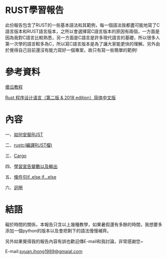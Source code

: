 # RUST學習報告
此份報告包含了RUST的一些基本語法和其範例，每一個語法我都盡可能地寫了C語言版本和RUST語言版本，之所以會選擇寫C語言版本的原因有兩個，一方面是因為我對C語言比較熟悉，另一方面是C語言是許多現代語言的基礎，所以很多人第一次學的語言較多為C，所以寫C語言版本是為了讓大家能更快的理解。另外由於覺得自己目前還沒有能力寫好一個專案，故只有寫一些簡單的範例!

# 參考資料
[傻瓜教程](https://www.runoob.com/rust/rust-tutorial.html)

[Rust 程序设计语言（第二版 & 2018 edition）简体中文版](https://kaisery.gitbooks.io/trpl-zh-cn/content/)

# 內容
一、[如何安裝RUST](https://github.com/syuan0327/sp108b/tree/master/rust/install)

二、[rustc(編譯RUST檔)](https://github.com/syuan0327/sp108b/tree/master/rust/helloworld)

三、[Cargo](https://github.com/syuan0327/sp108b/tree/master/rust/hi)

四、[學習宣告變數以及輸出](https://github.com/syuan0327/sp108b/tree/master/rust/count)

五、[條件句if..else if...else](https://github.com/syuan0327/sp108b/tree/master/rust/if)

六、[迴圈](https://github.com/syuan0327/sp108b/tree/master/rust/for)

# 結語
礙於時間的關係，本報告只含以上幾種教學，如果暑假還有多餘的時間，我想要多添加一個python的版本以及會把剩下的語法慢慢補齊。

另外如果覺得我的報告內容有誤也歡迎傳E-mail和我討論，非常感謝您~

E-mail:syuan.jhong1989@gmaial.com
